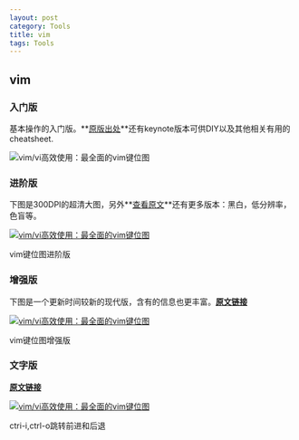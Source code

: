 ```yaml
---
layout: post
category: Tools
title: vim
tags: Tools
---
```


## vim

### 入门版

基本操作的入门版。**[原版出处](https://mounui.com/wp-content/themes/begin/inc/go.php?url=https://github.com/ahrencode/Miscellaneous)**还有keynote版本可供DIY以及其他相关有用的cheatsheet.

![vim/vi高效使用：最全面的vim键位图](https://mounui.com/wp-content/uploads/2017/11/675733-afc2823a9e92bd85-1024x768.png)



### 进阶版

下图是300DPI的超清大图，另外**[查看原文](https://mounui.com/wp-content/themes/begin/inc/go.php?url=http://michael.peopleofhonoronly.com/vim/)**还有更多版本：黑白，低分辨率，色盲等。

[![vim/vi高效使用：最全面的vim键位图](https://mounui.com/wp-content/uploads/2017/11/675733-3b20f0acb951e6de-1024x791.png)](https://mounui.com/wp-content/uploads/2017/11/675733-3b20f0acb951e6de.png)

vim键位图进阶版

### 增强版

下图是一个更新时间较新的现代版，含有的信息也更丰富。**[原文链接](https://mounui.com/wp-content/themes/begin/inc/go.php?url=http://vimcheatsheet.com/)**

[![vim/vi高效使用：最全面的vim键位图](https://mounui.com/wp-content/uploads/2017/11/675733-471eeda36e74728a-1024x696.png)](https://mounui.com/wp-content/uploads/2017/11/675733-471eeda36e74728a.png)

vim键位图增强版

### 文字版

**[原文链接](https://mounui.com/wp-content/themes/begin/inc/go.php?url=http://tnerual.eriogerg.free.fr/vimqrc.pdf)**

[![vim/vi高效使用：最全面的vim键位图](https://mounui.com/wp-content/uploads/2017/11/675733-5d69b7ab0decfd1f-1024x724.png)](https://mounui.com/wp-content/uploads/2017/11/675733-5d69b7ab0decfd1f.png)







ctri-i,ctrl-o跳转前进和后退